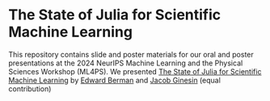 # The State of Julia for Scientific Machine Learning

This repository contains slide and poster materials for our oral and poster presentations at the 2024 NeurIPS Machine Learning and the Physical Sciences Workshop (ML4PS). We presented [The State of Julia for Scientific Machine Learning](https://arxiv.org/abs/2410.10908) by [Edward Berman](https://ebrmn.space/) and [Jacob Ginesin](https://jakegines.in/) (equal contribution)
